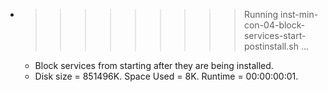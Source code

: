 * >>>>>>>>> Running inst-min-con-04-block-services-start-postinstall.sh ...
  * Block services from starting after they are being installed.
  * Disk size = 851496K. Space Used = 8K. Runtime = 00:00:00:01.

